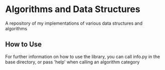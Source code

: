 # Algorithms and Data Structures
 A repository of my implementations of various data structures and algorithms

## How to Use
 For further information on how to use the library, you can call info.py in the base
 directory, or pass 'help' when calling an algorithm category
